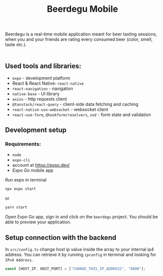<div align="center" style="padding-bottom: 20px">
    <h1>Beerdegu Mobile</h1>
    <img src="https://img.shields.io/badge/React_Native-20232A?style=for-the-badge&logo=react&logoColor=61DAFB" alt=""/>
    <img src="https://img.shields.io/badge/Expo-1B1F23?style=for-the-badge&logo=expo&logoColor=white" alt=""/>
    <img src="https://img.shields.io/badge/TypeScript-007ACC?style=for-the-badge&logo=typescript&logoColor=white" alt=""/>
    <img src="https://img.shields.io/badge/Javascript-%23323330.svg?style=for-the-badge&logo=javascript&logoColor=%23F7DF1E" alt=""/>
</div>

<div style="padding-bottom: 20px">
Beerdegu is a real-time mobile application meant for beer tasting sessions, when you and your friends are rating every consumed beer (color, smell, taste etc.).
</div>

## Used tools and libraries:

- `expo` - development platform
- React & React Native: `react-native`
- `react-navigation` - navigation
- `native-base` - UI library
- `axios` - http requests client
- `@tanstack/react-query` - client-side data fetching and caching
- `react-native-use-websocket` - websocket client
- `react-use-form`, `@hookform/resolvers`, `zod` - form state and validation

## Development setup

### Requirements:

- `node`
- `expo-cli`
- account at https://expo.dev/
- _Expo Go_ mobile app

Run expo in terminal

```bash
npx expo start
```

or

```bash
yarn start
```

Open Expo Go app, sign in and click on the `beerdegu` project. You should be able to preview your application.

## Setup connection with the backend

In `src/config.ts` change host ip value inside the array to your internal ip4 address. You can retrieve it by running `ipconfig` in terminal and looking for `IPv4 Address`.

```typescript
const [HOST_IP, HOST_PORT] = ["CHANGE_THIS_IP_ADDRESS", "8000"];
```

